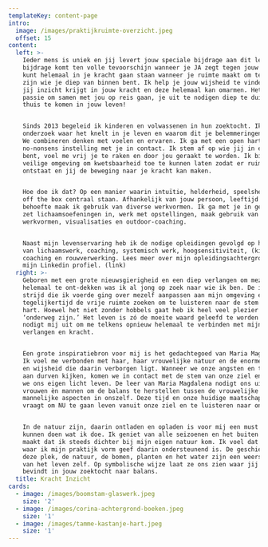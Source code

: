 ```yaml
---
templateKey: content-page
intro:
  image: /images/praktijkruimte-overzicht.jpeg
  offset: 15
content:
  left: >-
    Ieder mens is uniek en jij levert jouw speciale bijdrage aan dit leven! Die
    bijdrage komt ten volle tevoorschijn wanneer je JA zegt tegen jouw leven. Je
    kunt helemaal in je kracht gaan staan wanneer je ruimte maakt om te kunnen
    zijn wie je diep van binnen bent. Ik help je jouw wijsheid te vinden zodat
    jij inzicht krijgt in jouw kracht en deze helemaal kan omarmen. Het is mijn
    passie om samen met jou op reis gaan, je uit te nodigen diep te duiken en
    thuis te komen in jouw leven!


    Sinds 2013 begeleid ik kinderen en volwassenen in hun zoektocht. Ik
    onderzoek waar het knelt in je leven en waarom dit je belemmeringen geeft.
    We combineren denken met voelen en ervaren. Ik ga met een open hart en een
    no-nonsens instelling met je in contact. Ik stem af op wie jij in essentie
    bent, voel me vrij je te raken en door jou geraakt te worden. Ik bied je een
    veilige omgeving om kwetsbaarheid toe te kunnen laten zodat er ruimte
    ontstaat en jij de beweging naar je kracht kan maken. 


    Hoe doe ik dat? Op een manier waarin intuïtie, helderheid, speelsheid en out
    off the box centraal staan. Afhankelijk van jouw persoon, leeftijd en
    behoefte maak ik gebruik van diverse werkvormen. Ik ga met je in gesprek,
    zet lichaamsoefeningen in, werk met opstellingen, maak gebruik van creatieve
    werkvormen, visualisaties en outdoor-coaching.


    Naast mijn levenservaring heb ik de nodige opleidingen gevolgd op het gebied
    van lichaamswerk, coaching, systemisch werk, hoogsensitiviteit, (kinder)
    coaching en rouwverwerking. Lees meer over mijn opleidingsachtergrond op
    mijn Linkedin profiel. (link)
  right: >-
    Geboren met een grote nieuwsgierigheid en een diep verlangen om mezelf
    helemaal te ont-dekken was ik al jong op zoek naar wie ik ben. De innerlijke
    strijd die ik voerde ging over mezelf aanpassen aan mijn omgeving en
    tegelijkertijd de vrije ruimte zoeken om te luisteren naar de stem van mijn
    hart. Hoewel het niet zonder hobbels gaat heb ik heel veel plezier in het
    ‘onderweg zijn.’ Het leven is zó de moeite waard geleefd te worden! Het
    nodigt mij uit om me telkens opnieuw helemaal te verbinden met mijn
    verlangen en kracht. 


    Een grote inspiratiebron voor mij is het gedachtegoed van Maria Magdalena.
    Ik voel me verbonden met haar, haar vrouwelijke natuur en de enorme kracht
    en wijsheid die daarin verborgen ligt. Wanneer we onze angsten en twijfels
    aan durven kijken, komen we in contact met de stem van onze ziel en kunnen
    we ons eigen licht leven. De leer van Maria Magdalena nodigt ons uit,
    vrouwen èn mannen om de balans te herstellen tussen de vrouwelijke en
    mannelijke aspecten in onszelf. Deze tijd en onze huidige maatschappij
    vraagt om NU te gaan leven vanuit onze ziel en te luisteren naar ons hart! 


    In de natuur zijn, daarin ontladen en opladen is voor mij een must om te
    kunnen doen wat ik doe. Ik geniet van alle seizoenen en het buiten wonen
    maakt dat ik steeds dichter bij mijn eigen natuur kom. Ik voel dat de plek
    waar ik mijn praktijk vorm geef daarin ondersteunend is. De geschiedenis van
    deze plek, de natuur, de bomen, planten en het water zijn een weerspiegeling
    van het leven zelf. Op symbolische wijze laat ze ons zien waar jij je
    bevindt in jouw zoektocht naar balans.
  title: Kracht Inzicht
cards:
  - image: /images/boomstam-glaswerk.jpeg
    size: '2'
  - image: /images/corina-achtergrond-boeken.jpeg
    size: '1'
  - image: /images/tamme-kastanje-hart.jpeg
    size: '1'
---
```


